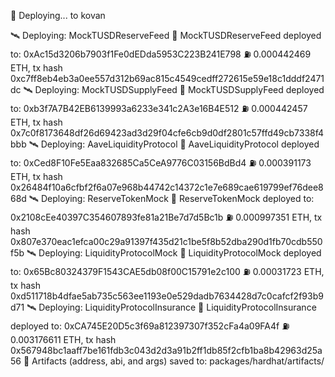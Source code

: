  📡 Deploying... to kovan

 🛰  Deploying: MockTUSDReserveFeed
 📄 MockTUSDReserveFeed deployed to: 0xAc15d3206b7903f1Fe0dEDda5953C223B241E798
 ⛽ 0.000442469 ETH, tx hash 0xc7ff8eb4eb3a0ee557d312b69ac815c4549cedff272615e59e18c1dddf2471dc
 🛰  Deploying: MockTUSDSupplyFeed
 📄 MockTUSDSupplyFeed deployed to: 0xb3f7A7B42EB6139993a6233e341c2A3e16B4E512
 ⛽ 0.000442457 ETH, tx hash 0x7c0f8173648df26d69423ad3d29f04cfe6cb9d0df2801c57ffd49cb7338f4bbb
 🛰  Deploying: AaveLiquidityProtocol
 📄 AaveLiquidityProtocol deployed to: 0xCed8F10Fe5Eaa832685Ca5CeA9776C03156BdBd4
 ⛽ 0.000391173 ETH, tx hash 0x26484f10a6cfbf2f6a07e968b44742c14372c1e7e689cae619799ef76dee868d
 🛰  Deploying: ReserveTokenMock
 📄 ReserveTokenMock deployed to: 0x2108cEe40397C354607893fe81a21Be7d7d5Bc1b
 ⛽ 0.000997351 ETH, tx hash 0x807e370eac1efca00c29a91397f435d21c1be5f8b52dba290d1fb70cdb550f5b
 🛰  Deploying: LiquidityProtocolMock
 📄 LiquidityProtocolMock deployed to: 0x65Bc80324379F1543CAE5db08f00C15791e2c100
 ⛽ 0.00031723 ETH, tx hash 0xd511718b4dfae5ab735c563ee1193e0e529dadb7634428d7c0cafcf2f93b9d71
 🛰  Deploying: LiquidityProtocolInsurance
 📄 LiquidityProtocolInsurance deployed to: 0xCA745E20D5c3f69a812397307f352cFa4a09FA4f
 ⛽ 0.003176611 ETH, tx hash 0x567948bc1aaff7be161fdb3c043d2d3a91b2ff1db85f2cfb1ba8b42963d25a56
 💾  Artifacts (address, abi, and args) saved to:  packages/hardhat/artifacts/ 
